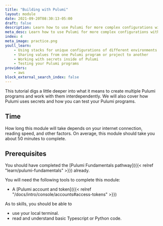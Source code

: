 ```yaml
---
title: "Building with Pulumi"
layout: module
date: 2021-09-20T08:30:13-05:00
draft: false
description: Learn how to use Pulumi for more complex configurations with multiple environments.
meta_desc: Learn how to use Pulumi for more complex configurations with multiple environments.
index: 4
meta_image: practice.png
youll_learn:
    - Using stacks for unique configurations of different environments
    - Sharing values from one Pulumi program or project to another
    - Working with secrets inside of Pulumi
    - Testing your Pulumi programs
providers:
    - aws
block_external_search_index: false
---
```


This tutorial digs a little deeper into what it means to create multiple Pulumi
programs and work with them interdependently. We will also cover how Pulumi
uses secrets and how you can test your Pulumi programs.

## Time

How long this module will take depends on your internet connection, reading
speed, and other factors. On average, this module should take you about 50
minutes to complete.

## Prerequisites

You should have completed the [Pulumi Fundamentals
pathway]({{< relref "learn/pulumi-fundamentals" >}}) already.

You will need the following tools to complete this module:

* A [Pulumi account and token]({{< relref "/docs/intro/console/accounts#access-tokens" >}})

As to skills, you should be able to

* use your local terminal.
* read and understand basic Typescript or Python code.
